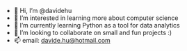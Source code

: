 - 👋 Hi, I’m @davidehu
- 👀 I’m interested in learning more about computer science 
- 🌱 I’m currently learning Python as a tool for data analytics
- 💞️ I’m looking to collaborate on small and fun projects :)
- 📫 email: davide.hu@hotmail.com

<!---
davidehu/davidehu is a ✨ special ✨ repository because its `README.md` (this file) appears on your GitHub profile.
You can click the Preview link to take a look at your changes.
--->
